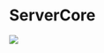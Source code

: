 # ServerCore

[![](https://jitpack.io/v/IbanEtchep/ServerCore.svg)](https://jitpack.io/#IbanEtchep/ServerCore)